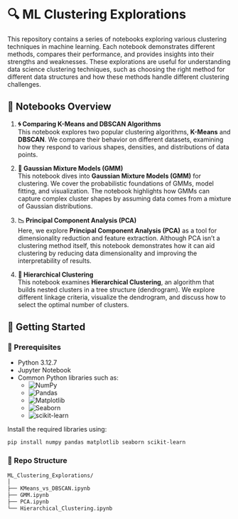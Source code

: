# 🔍 ML Clustering Explorations
This repository contains a series of notebooks exploring various clustering techniques in machine learning. Each notebook demonstrates different methods, compares their performance, and provides insights into their strengths and weaknesses. These explorations are useful for understanding data science clustering techniques, such as choosing the right method for different data structures and how these methods handle different clustering challenges.

## 📒 Notebooks Overview

1. **🌀 Comparing K-Means and DBSCAN Algorithms**  
   This notebook explores two popular clustering algorithms, **K-Means** and **DBSCAN**. We compare their behavior on different datasets, examining how they respond to various shapes, densities, and distributions of data points.

2. **🔄 Gaussian Mixture Models (GMM)**  
   This notebook dives into **Gaussian Mixture Models (GMM)** for clustering. We cover the probabilistic foundations of GMMs, model fitting, and visualization. The notebook highlights how GMMs can capture complex cluster shapes by assuming data comes from a mixture of Gaussian distributions.

3. **📉 Principal Component Analysis (PCA)**  
   Here, we explore **Principal Component Analysis (PCA)** as a tool for dimensionality reduction and feature extraction. Although PCA isn’t a clustering method itself, this notebook demonstrates how it can aid clustering by reducing data dimensionality and improving the interpretability of results.

4. **🌳 Hierarchical Clustering**  
   This notebook examines **Hierarchical Clustering**, an algorithm that builds nested clusters in a tree structure (dendrogram). We explore different linkage criteria, visualize the dendrogram, and discuss how to select the optimal number of clusters.

## 🚀 Getting Started

### 🔧 Prerequisites
- Python 3.12.7
- Jupyter Notebook
- Common Python libraries such as:
  - ![NumPy](https://img.shields.io/badge/NumPy-013243?style=for-the-badge&logo=numpy&logoColor=white)
  - ![Pandas](https://img.shields.io/badge/Pandas-150458?style=for-the-badge&logo=pandas&logoColor=white)
  - ![Matplotlib](https://img.shields.io/badge/Matplotlib-35495E?style=for-the-badge&logo=python&logoColor=white)
  - ![Seaborn](https://img.shields.io/badge/Seaborn-3776AB?style=for-the-badge&logo=python&logoColor=white)
  - ![scikit-learn](https://img.shields.io/badge/scikit--learn-F7931E?style=for-the-badge&logo=scikit-learn&logoColor=white)
  
  
Install the required libraries using:
```bash
pip install numpy pandas matplotlib seaborn scikit-learn
```

### 📂 Repo Structure
```bash
ML_Clustering_Explorations/
│
├── KMeans_vs_DBSCAN.ipynb
├── GMM.ipynb
├── PCA.ipynb
└── Hierarchical_Clustering.ipynb
```
